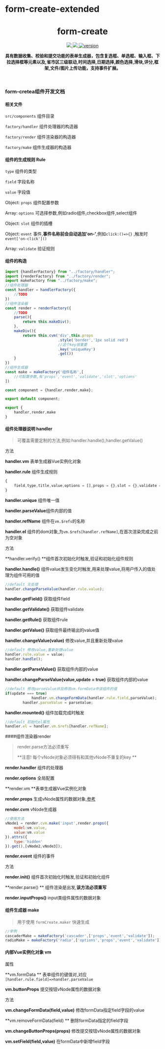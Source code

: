 # form-create-extended
<h1 align="center">form-create</h1>

<p align="center">
  <a href="https://github.com/xaboy/form-create/blob/master/LICENSE">
    <img src="https://img.shields.io/badge/License-MIT-yellow.svg" />
  </a>
  <a href="https://github.com/xaboy">
    <img src="https://img.shields.io/badge/author-xaboy-blue.svg" />
  </a>
  <a href="https://www.npmjs.com/package/form-create">
    <img src="https://badge.fury.io/js/form-create.svg" alt="version" />
  </a>
</p>

<p align="center">
  <b>具有数据收集、校验和提交功能的表单生成器，包含复选框、单选框、输入框、下拉选择框等元素以及,省市区三级联动,时间选择,日期选择,颜色选择,滑块,评分,框架,文件/图片上传功能，支持事件扩展。</b>
</p>
<br />

### form-cretea组件开发文档

#### 相关文件

`src/components` 组件目录

`factory/handler`  组件处理器的构造器

`factory/render`  组件渲染器的构造器

`factory/make`  组件生成器的构造器



#### 组件的生成规则 Rule

`type` 组件的类型

`field` 字段名称

`value` 字段值

Object: `props` 组件配置参数

Array: `options` 可选择参数,例如radio组件,checkbox组件,select组件

Object: `slot` 组件的插槽

Object: `event` 事件,**事件名称前会自动追加'on-'**,例如`click:()=>{}` ,触发时 `event['on-click']()`

Array: `validate` 验证规则



#### 组件的构造

```javascript
import {handlerFactory} from "../factory/handler";
import {renderFactory} from "../factory/render";
import makeFactory from "../factory/make";
//组件处理器
const handler = handlerFactory({
    //TODO 
})
//组件渲染器
const render = renderFactory({
    //TODO
    parse(){
      	return this.makeDiv();
    },
  	makeDiv(){
        return this.cvm('div',this.props
                        .style('border','1px solid red')
                        //这个key很重要
                        .key('uniqueKey')
                        .get())
    }
})
//组件生成器
const make = makeFactory('组件名称',[
    //可配置参数,有'props','event','validate','slot','options'
])

const component = {handler,render,make};

export default component;

export {
    handler,render,make
}

```



#### 组件处理器说明 handler

>   可覆盖需要定制的方法,例如:handler.handle(),handler.getValue()

方法

**handler.vm** 表单生成器Vue实例化对象

**handler.rule** 组件生成规则

```javascript
{
    field,type,title,value,options = [],props = {},slot = {},validate = [],event = {}
}
```

**handler.unique** 组件唯一值

**handler.parseValue**组件内部的值

**handler.refName** 组件在`vm.$refs`的名称

**handler.el** 组件的dom对象,为`vm.$refs[handler.refName]`,在首次渲染完成之前为空对象

方法

**handler.verify() **组件首次初始化时触发,验证和初始化组件规则

**handler.handle()** 组件value发生变化时触发,用来处理value,将用户传入的值处理为组件可用的值

```javascript
//default 无处理
handler.changeParseValue(handler.rule.value);
```

**handler.getField()** 获取组件field

**handler.getValidate()** 获取组件validate

**handler.getRule()**  获取组件rule

**handler.getValue()**  获取组件最终输出的value值

**handler.changeValue(value)**  修改value,并且重新处理value

```javascript
//default 修改value,重新处理value
handler.rule.value = value;
handler.handle();
```

**handler.getParseValue()**  获取组件内部的value

**handler.changeParseValue(value,update = true)**  获取组件内部的value

```javascript
//default 修改parseValue并且修改vm.formData中该组件的值
if(update === true)
            handler.vm.changeFormData(handler.rule.field,parseValue);
        handler.parseValue = parseValue;
```

**handler.mounted()**  组件加载完成时触发

```javascript
//default 初始化el属性
handler.el = handler.vm.$refs[handler.refName];
```



####组件渲染器render

>   render.parse方法必须重写
>
>   **注意! 每个vNode对象必须得有和其他vNode不重复的key **



**render.handler** 组件的处理器

**render.options**  全局配置

**render.vm **表单生成器Vue实例化对象

**render.props**  生成vNode属性的数据对象,[参考](https://cn.vuejs.org/v2/guide/render-function.html#深入-data-对象)

**render.cvm** vNode生成器

```javascript
//使用方法
vNode1 = render.cvm.make('input',render.props({
    model:vm.value,
  	value:vm.value
}).attrs({
    type:'hidden'
}).get(),[vNode2,vNode3]);
```

**render.event** 组件的事件

方法

**render.init()**  组件首次初始化时触发,验证和初始化组件

**render.parse() ** 组件渲染是出发,**该方法必须重写**

**render.inputProps()** input类组件属性的数据对象



#### 组件生成器 make

>   用于使用 `formCreate.maker` 快速生成

```javascript
//举例
cascaderMake = makeFactory('cascader',['props','event','validate']);
radioMake = makeFactory('radio',['options','props','event','validate']);
```



#### 内部Vue实例化对象 vm

属性

**vm.formData ** 表单组件的键值对,对应`[handler.rule.field]=>handler.parseValue`

**vm.buttonProps** 提交按钮vNode属性的数据对象

方法

**vm.changeFormData(field,value)**  修改formData指定field字段的value

**vm.removeFormData(field) ** 删除formData指定的field字段

**vm.changeButtonProps(props)** 修改提交按钮vNode属性的数据对象

**vm.setField(field,value)** 在formData中新增field字段